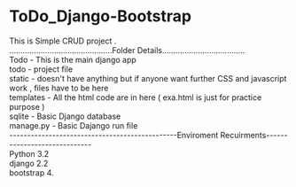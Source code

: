 # ToDo_Django-Bootstrap
This is Simple CRUD project .
<br>
..............................................Folder Details..................................... <br>
Todo - This is the main django app<br>
todo - project file<br>
static - doesn't have anything but if anyone want further CSS and javascript work , files have to be here<br>
templates - All the html code are in here ( exa.html is just for practice purpose )<br>
sqlite - Basic Django database<br>
manage.py - Basic Dajango run file<br>
-----------------------------------------------Enviroment Recuirments----------------------------- <br>
Python 3.2<br>
django 2.2<br>
bootstrap 4.<br>
